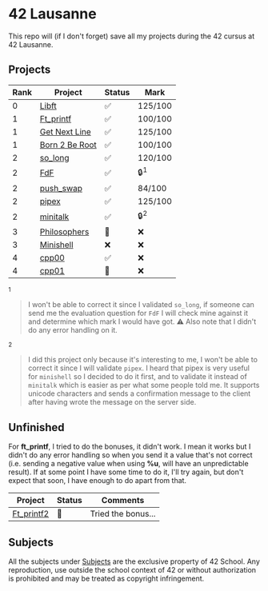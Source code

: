 # 42 Lausanne

This repo will (if I don't forget) save all my projects during the 42 cursus at 42 Lausanne.

## Projects

| Rank |Project | Status | Mark |
| --- | --- | --- | --- |
| 0 | [Libft](https://github.com/Laendrun/42/tree/main/libft) | :white_check_mark: | 125/100 |
| 1 | [Ft_printf](https://github.com/Laendrun/42/tree/main/ft_printf) | :white_check_mark: | 100/100 |
| 1 | [Get Next Line](https://github.com/Laendrun/42/tree/main/get_next_line) | :white_check_mark: | 125/100 |
| 1 | [Born 2 Be Root](https://github.com/Laendrun/42/tree/main/b2br) | :white_check_mark: | 100/100 |
| 2 | [so_long](https://github.com/Laendrun/42/tree/main/so_long) | :white_check_mark: | 120/100 |
| 2 | [FdF](https://github.com/Laendrun/42/tree/main/fdf) | :white_check_mark: | :lock:<sup>1</sup> |
| 2 | [push_swap](https://github.com/Laendrun/42/tree/main/push_swap) | :white_check_mark: | 84/100 |
| 2 | [pipex](https://github.com/Laendrun/42/tree/main/pipex) | :white_check_mark: | 125/100 |
| 2 | [minitalk](https://github.com/Laendrun/42/tree/main/minitalk) | :white_check_mark: | :lock:<sup>2</sup> |
| 3 | [Philosophers](https://github.com/Laendrun/42/tree/main/philosophers) | :construction: | :x: |
| 3 | [Minishell](https://github.com/Laendrun/42/tree/main/minishell) | :x: | :x: |
| 4 | [cpp00](https://github.com/Laendrun/42/tree/main/cpp/cpp00) | :white_check_mark: | :x: |
| 4 | [cpp01](https:://github.com/Laendrun/42/tree/main/cpp/cpp01) | :construction: | :x: |

<sup>1</sup> 
> I won't be able to correct it since I validated `so_long`, if someone can send me the evaluation question for `FdF` I will check
> mine against it and determine which mark I would have got. :warning: Also note that I didn't do any error handling on it.

<sup>2</sup> 
> I did this project only because it's interesting to me, I won't be able to correct it since I will validate `pipex`. I heard that
> pipex is very useful for `minishell` so I decided to do it first, and to validate it instead of `minitalk` which is easier as per
> what some people told me. It supports unicode characters and sends a confirmation message to the client after having wrote the
> message on the server side. 

## Unfinished

For **ft_printf**, I tried to do the bonuses, it didn't work. I mean it works but I didn't do any error handling so when you send it a value that's not correct (i.e. sending a negative value when using **%u**, will have an unpredictable result).
If at some point I have some time to do it, I'll try again, but don't expect that soon, I have enough to do apart from that.

| Project | Status | Comments |
| --- | --- | --- |
| [Ft_printf2](https://github.com/Laendrun/42/tree/main/ft_printf2) | :construction: | Tried the bonus... |

## Subjects

All the subjects under [Subjects](https://github.com/Laendrun/42/tree/main/subjects) are the exclusive property of 42 School.
Any reproduction, use outside the school context of 42 or without authorization is prohibited and may be treated as copyright infringement.